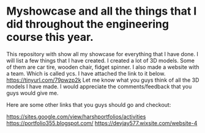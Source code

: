 # Myshowcase and all the things that I did throughout the engineering course this year. 
This repository with show all my showcase for everything that I have done. 
I will list a few things that I have created. 
I created a lot of 3D models. 
Some of them are car tire, wooden chair, fidget spinner. 
I also made a website with a team. Which is called ycs. 
I have attached the link to it below. 
https://tinyurl.com/79pwzp2k
Let me know what you guys think of all the 3D models I have made. I would appreciate the comments/feedback that you guys would give me. 

Here are some other links that you guys should go and checkout: 

https://sites.google.com/view/harshportfolios/activities
https://portfolio355.blogspot.com/
https://devjay577.wixsite.com/website-4
